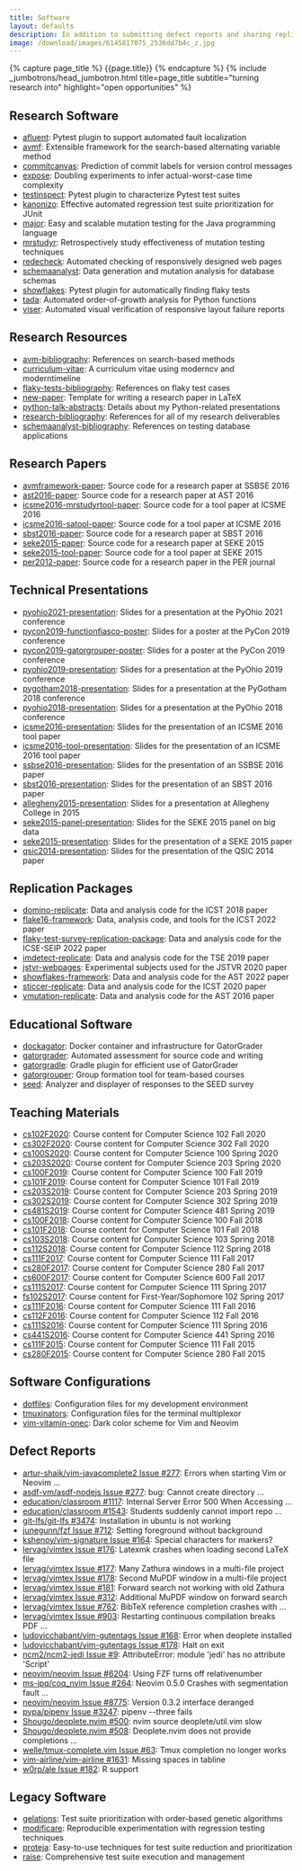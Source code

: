 ```yaml
---
title: Software
layout: defaults
description: In addition to submitting defect reports and sharing replication packages for research papers, my colleagues and students and I develop and release a many different software tools to GitHub. Which of these systems is the most useful to you?
image: /download/images/6145817075_2536dd7b4c_z.jpg
---
```


{% capture page_title %} {{page.title}} {% endcapture %}
{% include _jumbotrons/head_jumbotron.html title=page_title subtitle="turning research into" highlight="open opportunities" %}

## Research Software

<ul>

<li><a class="major" target="_blank" rel="noopener" href="https://github.com/AFLuent/AFLuent">afluent</a>:
Pytest plugin to support automated fault localization</li>

<li><a class="major" target="_blank" rel="noopener" href="https://github.com/AVMf/avmf">avmf</a>:
Extensible framework for the search-based alternating variable method</li>

<li><a class="major" target="_blank" rel="noopener" href="https://github.com/CommittedTeam/CommitCanvas">commitcanvas</a>:
Prediction of commit labels for version control messages</li>

<li><a class="major" target="_blank" rel="noopener" href="https://github.com/kinneerc/ExpOse/">expose</a>:
Doubling experiments to infer actual-worst-case time complexity</li>

<li><a class="major" target="_blank" rel="noopener" href="https://github.com/flake-it/testinspect">testinspect</a>:
Pytest plugin to characterize Pytest test suites</li>

<li><a class="major" target="_blank" rel="noopener" href="https://github.com/kanonizo/kanonizo">kanonizo</a>:
Effective automated regression test suite prioritization for JUnit</li>

<li><a class="major" target="_blank" rel="noopener" href="http://www.mutation-testing.org/">major</a>: Easy and
scalable mutation testing for the Java programming language</li>

<li><a class="major" target="_blank" rel="noopener" href="https://github.com/mccurdyc/mrstudyr">mrstudyr</a>:
Retrospectively study effectiveness of mutation testing techniques</li>

<li><a class="major" target="_blank" rel="noopener" href="https://github.com/redecheck/redecheck-tool">redecheck</a>:
Automated checking of responsively designed web pages</li>

<li><a class="major" target="_blank" rel="noopener"
href="https://github.com/schemaanalyst-team/schemaanalyst">schemaanalyst</a>: Data generation and mutation analysis for
database schemas</li>

<li><a class="major" target="_blank" rel="noopener" href="https://github.com/flake-it/showflakes">showflakes</a>: Pytest plugin for automatically finding flaky tests</li>

<li><a class="major" target="_blank" rel="noopener" href="https://github.com/Tada-Project/tada">tada</a>: Automated
order-of-growth analysis for Python functions</li>

<li><a class="major" target="_blank" rel="noopener" href="https://github.com/redecheck/viser">viser</a>: Automated
visual verification of responsive layout failure reports</li>

</ul>

## Research Resources

<ul>

<li><a class="major"
target="_blank" rel="noopener" href="https://github.com/AVMf/avm-bibliography">avm-bibliography</a>: References on search-based methods</li>

<li><a class="major"
target="_blank" rel="noopener" href="https://github.com/gkapfham/curriculum-vitae/">curriculum-vitae</a>: A curriculum vitae using moderncv and
moderntimeline</li>

<li><a class="major"
target="_blank" rel="noopener" href="https://github.com/flake-it/flaky-tests-bibliography">flaky-tests-bibliography</a>: References on flaky test cases</li>

<li><a class="major"
target="_blank" rel="noopener" href="https://github.com/philmcminn/new-paper">new-paper</a>: Template for writing a research paper in LaTeX</li>

<li><a class="major"
target="_blank" rel="noopener" href="https://github.com/gkapfham/python-talk-abstracts">python-talk-abstracts</a>: Details about my Python-related
presentations</li>

<li><a class="major"
target="_blank" rel="noopener" href="https://github.com/gkapfham/research-bibliography">research-bibliography</a>: References for all of my research
deliverables</li>

<li><a class="major"
target="_blank" rel="noopener" href="https://github.com/schemaanalyst/schemaanalyst-bibliography">schemaanalyst-bibliography</a>: References on testing
database applications</li>

</ul>

## Research Papers

<ul>

<li><a class="major"
target="_blank" rel="noopener" href="https://github.com/AVMf/avmframework-paper">avmframework-paper</a>: Source code for a research paper at SSBSE 2016</li>

<li><a class="major"
target="_blank" rel="noopener" href="https://github.com/gkapfham/ast2016-paper">ast2016-paper</a>: Source code for a research paper at AST 2016</li>

<li><a class="major"
target="_blank" rel="noopener" href="https://github.com/schemaanalyst/icsme2016-mrstudyrtool-paper">icsme2016-mrstudyrtool-paper</a>: Source code for a tool paper
at ICSME 2016</li>

<li><a class="major"
target="_blank" rel="noopener" href="https://github.com/schemaanalyst/icsme2016-satool-paper">icsme2016-satool-paper</a>: Source code for a tool paper
at ICSME 2016</li>

<li><a class="major"
target="_blank" rel="noopener" href="https://github.com/gkapfham/sbst2016-paper">sbst2016-paper</a>: Source code for a research paper at SBST 2016</li>

<li><a class="major"
target="_blank" rel="noopener" href="https://github.com/gkapfham/seke2015-paper">seke2015-paper</a>: Source code for a research paper at SEKE 2015</li>

<li><a class="major"
target="_blank" rel="noopener" href="https://github.com/gkapfham/seke2015-tool-paper">seke2015-tool-paper</a>: Source code for a tool paper at SEKE
2015</li>

<li><a class="major"
target="_blank" rel="noopener" href="https://github.com/gkapfham/per2012-paper">per2012-paper</a>: Source code for a research paper in the PER journal</li>

</ul>

## Technical Presentations

<ul>

<li><a class="major"
target="_blank" rel="noopener" href="https://github.com/gkapfham/pyohio2021-presentation">pyohio2021-presentation</a>: Slides for a presentation at the PyOhio 2021 conference</li>

<li><a class="major"
target="_blank" rel="noopener" href="https://github.com/gkapfham/pycon2019-functionfiasco-poster">pycon2019-functionfiasco-poster</a>: Slides for a poster at the PyCon 2019 conference</li>

<li><a class="major"
target="_blank" rel="noopener" href="https://github.com/gkapfham/pycon2019-gatorgrouper-poster">pycon2019-gatorgrouper-poster</a>: Slides for a poster at the PyCon 2019 conference</li>

<li><a class="major"
target="_blank" rel="noopener" href="https://github.com/gkapfham/pyohio2019-presentation">pyohio2019-presentation</a>: Slides for a presentation at the PyOhio 2019 conference</li>

<li><a class="major"
target="_blank" rel="noopener" href="https://github.com/gkapfham/pygotham2018-presentation">pygotham2018-presentation</a>: Slides for a presentation at the PyGotham 2018 conference</li>

<li><a class="major"
target="_blank" rel="noopener" href="https://github.com/gkapfham/pyohio2018-presentation">pyohio2018-presentation</a>: Slides for a presentation at the PyOhio 2018 conference</li>

<li><a class="major"
target="_blank" rel="noopener" href="https://github.com/mccurdyc/icsme2016-presentation">icsme2016-presentation</a>: Slides for the presentation of an
ICSME 2016 tool paper</li>

<li><a class="major"
target="_blank" rel="noopener" href="https://github.com/schemaanalyst/icsme2016-tool-presentation">icsme2016-tool-presentation</a>: Slides for the
presentation of an ICSME 2016 tool paper</li>

<li><a class="major"
target="_blank" rel="noopener" href="https://github.com/AVMf/ssbse2016-presentation">ssbse2016-presentation</a>: Slides for the
presentation of an SSBSE 2016 paper</li>

<li><a class="major"
target="_blank" rel="noopener" href="https://github.com/gkapfham/sbst2016-presentation">sbst2016-presentation</a>: Slides for the presentation of an
SBST 2016 paper</li>

<li><a class="major"
target="_blank" rel="noopener" href="https://github.com/gkapfham/allegheny2015-presentation">allegheny2015-presentation</a>: Slides for a presentation at
Allegheny College in 2015</li>

<li><a class="major"
target="_blank" rel="noopener" href="https://github.com/gkapfham/seke2015-panel-presentation">seke2015-panel-presentation</a>: Slides for the SEKE 2015
panel on big data</li>

<li><a class="major"
target="_blank" rel="noopener" href="https://github.com/gkapfham/seke2015-presentation">seke2015-presentation</a>: Slides for the presentation of
a SEKE 2015 paper</li>

<li><a class="major"
target="_blank" rel="noopener" href="https://github.com/gkapfham/qsic2014-presentation">qsic2014-presentation</a>: Slides for the presentation of the
QSIC 2014 paper</li>

</ul>

## Replication Packages

<ul>

<li><a class="major" target="_blank" rel="noopener" href="https://github.com/schemaanalyst/domino-replicate">domino-replicate</a>: Data and analysis code for the ICST 2018 paper</li>

<li><a class="major" target="_blank" rel="noopener" href="https://github.com/flake-it/flake16-framework">flake16-framework</a>: Data, analysis code, and tools for the ICST 2022 paper</li>

<li><a class="major" target="_blank" rel="noopener" href="https://github.com/flake-it/flaky-test-survey-replication-package">flaky-test-survey-replication-package</a>: Data and analysis code for the ICSE-SEIP 2022 paper</li>

<li><a class="major" target="_blank" rel="noopener" href="https://github.com/schemaanalyst/imdetect-replicate">imdetect-replicate</a>: Data and analysis code for the TSE 2019 paper</li>

<li><a class="major" target="_blank" rel="noopener" href="https://github.com/redecheck/jstvr-webpages">jstvr-webpages</a>: Experimental subjects used for the JSTVR 2020 paper</li>

<li><a class="major" target="_blank" rel="noopener" href="https://github.com/flake-it/showflakes-framework">showflakes-framework</a>: Data and analysis code for the AST 2022 paper</li>

<li><a class="major" target="_blank" rel="noopener" href="https://github.com/schemaanalyst/sticcer-replicate">sticcer-replicate</a>: Data and analysis code for the ICST 2020 paper</li>

<li><a class="major" target="_blank" rel="noopener" href="https://github.com/gkapfham/vmutation-replicate">vmutation-replicate</a>: Data and analysis code for the AST 2016 paper</li>

</ul>

## Educational Software

<ul>

<li><a class="major" target="_blank" rel="noopener" href="https://github.com/GatorEducator/dockagator">dockagator</a>: Docker container and infrastructure for GatorGrader</li>

<li><a class="major" target="_blank" rel="noopener" href="https://github.com/GatorEducator/gatorgrader">gatorgrader</a>: Automated assessment for source code and writing</li>

<li><a class="major" target="_blank" rel="noopener" href="https://github.com/GatorEducator/gatorgradle">gatorgradle</a>: Gradle plugin for efficient use of GatorGrader</li>

<li><a class="major" target="_blank" rel="noopener" href="https://github.com/GatorEducator/gatorgrouper">gatorgrouper</a>: Group formation tool for team-based courses</li>

<li><a class="major" target="_blank" rel="noopener" href="https://github.com/gkapfham/seed">seed</a>: Analyzer and displayer of responses to the SEED survey</li>

</ul>

## Teaching Materials

<ul>

<li><a class="major"
target="_blank" rel="noopener" href="https://github.com/Allegheny-Computer-Science-102-F2020/cs102-F2020-plans">cs102F2020</a>: Course content for Computer Science 102 Fall 2020</li>

<li><a class="major"
target="_blank" rel="noopener" href="https://github.com/Allegheny-Computer-Science-302-F2020/cs302-F2020-plans">cs302F2020</a>: Course content for Computer Science 302 Fall 2020</li>

<li><a class="major"
target="_blank" rel="noopener" href="https://github.com/Allegheny-Computer-Science-100-S2020/">cs100S2020</a>: Course content for Computer Science 100 Spring 2020</li>

<li><a class="major"
target="_blank" rel="noopener" href="https://github.com/Allegheny-Computer-Science-203-S2020/">cs203S2020</a>: Course content for Computer Science 203 Spring 2020</li>

<li><a class="major"
target="_blank" rel="noopener" href="https://github.com/Allegheny-Computer-Science-100-F2019">cs100F2019</a>: Course content for Computer Science 100 Fall 2019</li>

<li><a class="major"
target="_blank" rel="noopener" href="https://github.com/Allegheny-Computer-Science-101-F2019">cs101F2019</a>: Course content for Computer Science 101 Fall 2019</li>

<li><a class="major"
target="_blank" rel="noopener" href="https://github.com/Allegheny-Computer-Science-203-S2019">cs203S2019</a>: Course content for Computer Science 203 Spring 2019</li>

<li><a class="major"
target="_blank" rel="noopener" href="https://github.com/Allegheny-Computer-Science-302-S2019">cs302S2019</a>: Course content for Computer Science 302 Spring 2019</li>

<li><a class="major"
target="_blank" rel="noopener" href="https://github.com/Allegheny-Computer-Science-481-S2019">cs481S2019</a>: Course content for Computer Science 481 Spring 2019</li>

<li><a class="major"
target="_blank" rel="noopener" href="https://github.com/Allegheny-Computer-Science-100-F2018">cs100F2018</a>: Course content for Computer Science 100 Fall 2018</li>

<li><a class="major"
target="_blank" rel="noopener" href="https://github.com/Allegheny-Computer-Science-101-F2018">cs101F2018</a>: Course content for Computer Science 101 Fall 2018</li>

<li><a class="major"
target="_blank" rel="noopener" href="https://github.com/Allegheny-Computer-Science-103-S2018">cs103S2018</a>: Course content for Computer Science 103 Spring 2018</li>

<li><a class="major"
target="_blank" rel="noopener" href="https://github.com/Allegheny-Computer-Science-112-S2018">cs112S2018</a>: Course content for Computer Science 112 Spring 2018</li>

<li><a class="major"
target="_blank" rel="noopener" href="https://github.com/Allegheny-Computer-Science-111-F2017">cs111F2017</a>: Course content for Computer Science 111 Fall 2017</li>

<li><a class="major"
target="_blank" rel="noopener" href="https://github.com/Allegheny-Computer-Science-280-F2017">cs280F2017</a>: Course content for Computer Science 280 Fall 2017</li>

<li><a class="major"
target="_blank" rel="noopener" href="https://github.com/Allegheny-Computer-Science-600-F2017">cs600F2017</a>: Course content for Computer Science 600 Fall 2017</li>

<li><a class="major"
target="_blank" rel="noopener" href="https://github.com/gkapfham/cs111S2017">cs111S2017</a>: Course content for Computer Science 111 Spring 2017</li>

<li><a class="major"
target="_blank" rel="noopener" href="https://github.com/gkapfham/fs102S2017">fs102S2017</a>: Course content for First-Year/Sophomore 102 Spring 2017</li>

<li><a class="major"
target="_blank" rel="noopener" href="https://github.com/gkapfham/cs111F2016">cs111F2016</a>: Course content for Computer Science 111 Fall 2016</li>

<li><a class="major"
target="_blank" rel="noopener" href="https://github.com/gkapfham/cs112F2016">cs112F2016</a>: Course content for Computer Science 112 Fall 2016</li>

<li><a class="major"
target="_blank" rel="noopener" href="https://github.com/gkapfham/cs111S2016">cs111S2016</a>: Course content for Computer Science 111 Spring 2016</li>

<li><a class="major"
target="_blank" rel="noopener" href="https://github.com/gkapfham/cs441S2016">cs441S2016</a>: Course content for Computer Science 441 Spring 2016</li>

<li><a class="major"
target="_blank" rel="noopener" href="https://github.com/gkapfham/cs111F2015">cs111F2015</a>: Course content for Computer Science 111 Fall 2015</li>

<li><a class="major"
target="_blank" rel="noopener" href="https://github.com/gkapfham/cs280F2015">cs280F2015</a>: Course content for Computer Science 280 Fall 2015</li>

</ul>

## Software Configurations

<ul>

<li><a class="major"
target="_blank" rel="noopener" href="https://github.com/gkapfham/dotfiles">dotfiles</a>: Configuration files for my development environment</li>

<li><a class="major"
target="_blank" rel="noopener" href="https://github.com/gkapfham/tmuxinators">tmuxinators</a>: Configuration files for the terminal multiplexor</li>

<li><a class="major"
target="_blank" rel="noopener" href="https://github.com/gkapfham/vim-vitamin-onec">vim-vitamin-onec</a>: Dark color scheme for Vim and Neovim</li>

</ul>

## Defect Reports

<ul>

<li><a class="major" target="_blank" rel="noopener" href="https://github.com/artur-shaik/vim-javacomplete2/issues/277">artur-shaik/vim-javacomplete2 Issue #277</a>: Errors when starting Vim or Neovim ...</li>

<li><a class="major" target="_blank" rel="noopener" href="https://github.com/asdf-vm/asdf-nodejs/issues/277">asdf-vm/asdf-nodejs Issue #277</a>: bug: Cannot create directory ...</li>

<li><a class="major" target="_blank" rel="noopener" href="https://github.com/education/classroom/issues/1117">education/classroom  #1117</a>: Internal Server Error 500 When Accessing ...</li>

<li><a class="major" target="_blank" rel="noopener" href="https://github.com/education/classroom/issues/1543">education/classroom  #1543</a>: Students suddenly cannot import repo ...</li>

<li><a class="major" target="_blank" rel="noopener" href="https://github.com/git-lfs/git-lfs/issues/3474">git-lfs/git-lfs #3474</a>: Installation in ubuntu is not working</li>

<li><a class="major" target="_blank" rel="noopener" href="https://github.com/junegunn/fzf/issues/712">junegunn/fzf Issue #712</a>: Setting foreground without background</li>

<li><a class="major" target="_blank" rel="noopener" href="https://github.com/kshenoy/vim-signature/issues/164">kshenoy/vim-signature Issue #164</a>: Special characters for markers?</li>

<li><a class="major" target="_blank" rel="noopener" href="https://github.com/lervag/vimtex/issues/176">lervag/vimtex Issue #176</a>: Latexmk crashes when loading second LaTeX file</li>

<li><a class="major" target="_blank" rel="noopener" href="https://github.com/lervag/vimtex/issues/177">lervag/vimtex Issue #177</a>: Many Zathura windows in a multi-file project</li>

<li><a class="major" target="_blank" rel="noopener" href="https://github.com/lervag/vimtex/issues/178">lervag/vimtex Issue #178</a>: Second MuPDF window in a multi-file project</li>

<li><a class="major" target="_blank" rel="noopener" href="https://github.com/lervag/vimtex/issues/181">lervag/vimtex Issue #181</a>: Forward search not working with old Zathura</li>

<li><a class="major" target="_blank" rel="noopener" href="https://github.com/lervag/vimtex/issues/312">lervag/vimtex Issue #312</a>: Additional MuPDF window on forward search</li>

<li><a class="major" target="_blank" rel="noopener" href="https://github.com/lervag/vimtex/issues/762">lervag/vimtex Issue #762</a>: BibTeX reference completion crashes with ...</li>

<li><a class="major" target="_blank" rel="noopener" href="https://github.com/lervag/vimtex/issues/903">lervag/vimtex Issue #903</a>: Restarting continuous compilation breaks PDF ...</li>

<li><a class="major" target="_blank" rel="noopener" href="https://github.com/ludovicchabant/vim-gutentags/issues/168">ludovicchabant/vim-gutentags Issue #168</a>: Error when deoplete installed</li>

<li><a class="major" target="_blank" rel="noopener" href="https://github.com/ludovicchabant/vim-gutentags/issues/178">ludovicchabant/vim-gutentags Issue #178</a>: Halt on exit</li>

<li><a class="major" target="_blank" rel="noopener" href="https://github.com/ncm2/ncm2-jedi/issues/9">ncm2/ncm2-jedi Issue #9</a>: AttributeError: module 'jedi' has no attribute 'Script'</li>

<li><a class="major" target="_blank" rel="noopener" href="https://github.com/neovim/neovim/issues/6204">neovim/neovim Issue #6204</a>: Using FZF turns off relativenumber</li>

<li><a class="major" target="_blank" rel="noopener" href="https://github.com/ms-jpq/coq_nvim/issues/265">ms-jpq/coq_nvim Issue #264</a>: Neovim 0.5.0 Crashes with segmentation fault ...</li>

<li><a class="major" target="_blank" rel="noopener" href="https://github.com/neovim/neovim/issues/8775">neovim/neovim Issue #8775</a>: Version 0.3.2 interface deranged</li>

<li><a class="major" target="_blank" rel="noopener" href="https://github.com/pypa/pipenv/issues/3247">pypa/pipenv Issue #3247</a>: pipenv --three fails</li>

<li><a class="major" target="_blank" rel="noopener" href="https://github.com/Shougo/deoplete.nvim/issues/500">Shougo/deoplete.nvim #500</a>: nvim source deoplete/util.vim slow</li>

<li><a class="major" target="_blank" rel="noopener" href="https://github.com/Shougo/deoplete.nvim/issues/508">Shougo/deoplete.nvim #508</a>: Deoplete.nvim does not provide completions ...</li>

<li><a class="major" target="_blank" rel="noopener" href="https://github.com/wellle/tmux-complete.vim/issues/63">welle/tmux-complete.vim Issue #63</a>: Tmux completion no longer works</li>

<li><a class="major" target="_blank" rel="noopener" href="https://github.com/vim-airline/vim-airline/issues/1631">vim-airline/vim-airline #1631</a>: Missing spaces in tabline</li>

<li><a class="major" target="_blank" rel="noopener" href="https://github.com/w0rp/ale/issues/182">w0rp/ale Issue #182</a>: R support</li>

</ul>

## Legacy Software

<ul>

<li><a class="major" target="_blank" rel="noopener" href="https://github.com/gkapfham/gelations/">gelations</a>: Test suite prioritization with order-based genetic algorithms</li>

<li><a class="major" target="_blank" rel="noopener" href="https://github.com/kauffmj/modificare/">modificare</a>: Reproducible experimentation with regression testing techniques</li>

<li><a class="major" target="_blank" rel="noopener" href="https://github.com/kauffmj/proteja/">proteja</a>: Easy-to-use techniques for test suite reduction and prioritization</li>

<li><a class="major" target="_blank" rel="noopener" href="https://github.com/gkapfham/raise/">raise</a>: Comprehensive test suite execution and management</li>

</ul>
